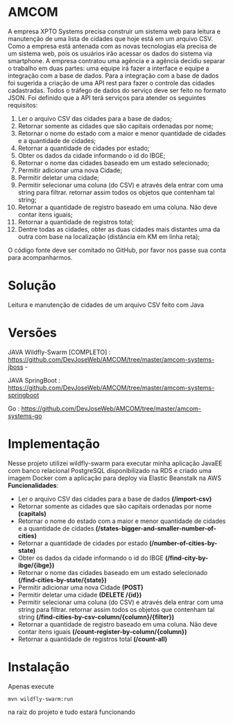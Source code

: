 # AMCOM
A empresa XPTO Systems precisa construir um sistema web para leitura e manutenção de uma
lista de cidades que hoje está em um arquivo CSV.
Como a empresa está antenada com as novas tecnologias ela precisa de um sistema web, pois
os usuários irão acessar os dados do sistema via smartphone.
A empresa contratou uma agência e a agência decidiu separar o trabalho em duas partes: uma
equipe irá fazer a interface e equipe a integração com a base de dados.
Para a integração com a base de dados foi sugerida a criação de uma API rest para fazer o
controle das cidades cadastradas. Todos o tráfego de dados do serviço deve ser feito no
formato JSON.
Foi definido que a API terá serviços para atender os seguintes requisitos:
1. Ler o arquivo CSV das cidades para a base de dados;
2. Retornar somente as cidades que são capitais ordenadas por nome;
3. Retornar o nome do estado com a maior e menor quantidade de cidades e a
quantidade de cidades;
4. Retornar a quantidade de cidades por estado;
5. Obter os dados da cidade informando o id do IBGE;
6. Retornar o nome das cidades baseado em um estado selecionado;
7. Permitir adicionar uma nova Cidade;
8. Permitir deletar uma cidade;
9. Permitir selecionar uma coluna (do CSV) e através dela entrar com uma string para
filtrar. retornar assim todos os objetos que contenham tal string;
10. Retornar a quantidade de registro baseado em uma coluna. Não deve contar itens
iguais;
11. Retornar a quantidade de registros total;
12. Dentre todas as cidades, obter as duas cidades mais distantes uma da outra com base
na localização (distância em KM em linha reta);

O código fonte deve ser comitado no GitHub, por favor nos passe sua conta para
acompanharmos.

# Solução

Leitura e manutenção de cidades de um arquivo CSV feito com Java

# Versões

JAVA Wildfly-Swarm [COMPLETO] : https://github.com/DevJoseWeb/AMCOM/tree/master/amcom-systems-jboss -

JAVA SpringBoot : https://github.com/DevJoseWeb/AMCOM/tree/master/amcom-systems-springboot

Go : https://github.com/DevJoseWeb/AMCOM/tree/master/amcom-systems-go


# Implementação

Nesse projeto utilizei wildfly-swarm para executar minha aplicação JavaEE com banco relacional PostgreSQL disponibilizado na RDS e criado uma imagem Docker com a aplicação para deploy via Elastic Beanstalk na AWS
**Funcionalidades**:
* Ler o arquivo CSV das cidades para a base de dados **(/import-csv)**
* Retornar somente as cidades que são capitais ordenadas por nome **(capitals)**
* Retornar o nome do estado com a maior e menor quantidade de cidades e a quantidade de cidades **(/states-bigger-and-smaller-number-of-cities)**
* Retornar a quantidade de cidades por estado **(/number-of-cities-by-state)**
* Obter os dados da cidade informando o id do IBGE **(/find-city-by-ibge/{ibge})**
* Retornar o nome das cidades baseado em um estado selecionado **(/find-cities-by-state/{state})**
* Permitir adicionar uma nova Cidade **(POST)**
* Permitir deletar uma cidade **(DELETE /{id})**
* Permitir selecionar uma coluna (do CSV) e através dela entrar com uma string para filtrar. retornar assim todos os objetos que contenham tal string **(/find-cities-by-csv-column/{column}/{filter})**
* Retornar a quantidade de registro baseado em uma coluna. Não deve contar itens iguais **(/count-register-by-column/{column})**
* Retornar a quantidade de registros total **(/count-all)**

# Instalação

Apenas execute
```
mvn wildfly-swarm:run
``` 
na raiz do projeto e tudo estará funcionando
